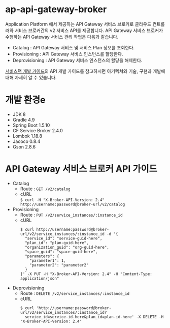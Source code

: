 # ap-api-gateway-broker

Application Platform 에서 제공하는 API Gateway 서비스 브로커로 클라우드 컨트롤러와 서비스 브로커간의 v2 서비스 API를 제공합니다.
API Gateway 서비스 브로커가 수행하는 API Gateway 서비스 관리 작업은 다음과 같습니다.
 
- Catalog : API Gateway 서비스 및 서비스 Plan 정보를 조회한다.
- Provisioning : API Gateway 서비스 인스턴스를 할당한다.
- Deprovisioning : API Gateway 서비스 인스턴스의 할당을 해제한다.

[서비스팩 개발 가이드](https://github.com/K-PaaS/Guide-1.0-Spaghetti-/blob/master/Development-Guide/ServicePack_develope_guide.md)의 API 개발 가이드를 참고하시면 아키텍쳐와 기술, 구현과 개발에 대해 자세히 알 수 있습니다.

# 개발 환경e

- JDK 8
- Gradle 4.9
- Spring Boot 1.5.10
- CF Service Broker 2.4.0
- Lombok 1.18.8
- Jacoco 0.8.4
- Gson 2.8.6

# API Gateway 서비스 브로커 API 가이드 

- Catalog
    - Route : `GET /v2/catalog`
    - cURL      
        ```$ curl -H "X-Broker-API-Version: 2.4" http://username:password@broker-url/v2/catalog```
- Provisioning
    - Route : `PUT /v2/service_instances/:instance_id`
    - cURL  
        ```
        $ curl http://username:password@broker-url/v2/service_instances/:instance_id -d '{
          "service_id": "service-guid-here",
          "plan_id": "plan-guid-here",
          "organization_guid": "org-guid-here",
          "space_guid": "space-guid-here",
          "parameters": {
            "parameter1": 1,
            "parameter2": "parameter2"
          }
        }' -X PUT -H "X-Broker-API-Version: 2.4" -H "Content-Type: application/json"
        ```
- Deprovisioning
    - Route : `DELETE /v2/service_instances/:instance_id`
    - cURL  
        ```
        $ curl 'http://username:password@broker-url/v2/service_instances/:instance_id?
          service_id=service-id-here&plan_id=plan-id-here' -X DELETE -H "X-Broker-API-Version: 2.4"
        ```
       
